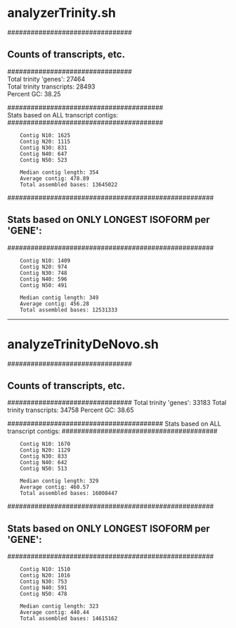 
# analyzerTrinity.sh

################################                           
## Counts of transcripts, etc.                             
################################                           
Total trinity 'genes':  27464                              
Total trinity transcripts:      28493                      
Percent GC: 38.25                                          
                                                           
########################################                   
Stats based on ALL transcript contigs:                     
########################################                   
                                                           
        Contig N10: 1625                                   
        Contig N20: 1115                                   
        Contig N30: 831                                    
        Contig N40: 647                                    
        Contig N50: 523                                    
                                                           
        Median contig length: 354                          
        Average contig: 478.89                             
        Total assembled bases: 13645022                    
                                                           
                                                           
#####################################################      
## Stats based on ONLY LONGEST ISOFORM per 'GENE':         
#####################################################      
                                                           
        Contig N10: 1409                                   
        Contig N20: 974                                    
        Contig N30: 748                                    
        Contig N40: 596                                    
        Contig N50: 491                                    
                                                           
        Median contig length: 349                          
        Average contig: 456.28                             
        Total assembled bases: 12531333                    
                                                           


-----------------------------------------------------------------------------------------------------

# analyzeTrinityDeNovo.sh

################################
## Counts of transcripts, etc.
################################
Total trinity 'genes':  33183
Total trinity transcripts:      34758
Percent GC: 38.65

########################################
Stats based on ALL transcript contigs:
########################################

        Contig N10: 1670
        Contig N20: 1129
        Contig N30: 833
        Contig N40: 642
        Contig N50: 513

        Median contig length: 329
        Average contig: 460.57
        Total assembled bases: 16008447


#####################################################
## Stats based on ONLY LONGEST ISOFORM per 'GENE':
#####################################################

        Contig N10: 1510
        Contig N20: 1016
        Contig N30: 753
        Contig N40: 591
        Contig N50: 478

        Median contig length: 323
        Average contig: 440.44
        Total assembled bases: 14615162

